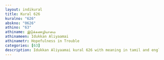 ```yaml
---
layout: indikural
title: Kural 626
kuralno: "626"
abskno: "0626"
athino: "63"
athiname: இடுக்கணழியாமை
athinameen: Idukkan Aliyaamai
athinametr: Hopefulness in Trouble
categories: [63]
description: Idukkan Aliyaamai kural 626 with meaning in tamil and english 
---
```


